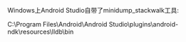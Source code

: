 Windows上Android Studio自带了minidump_stackwalk工具:

C:\Program Files\Android\Android Studio\plugins\android-ndk\resources\lldb\bin
